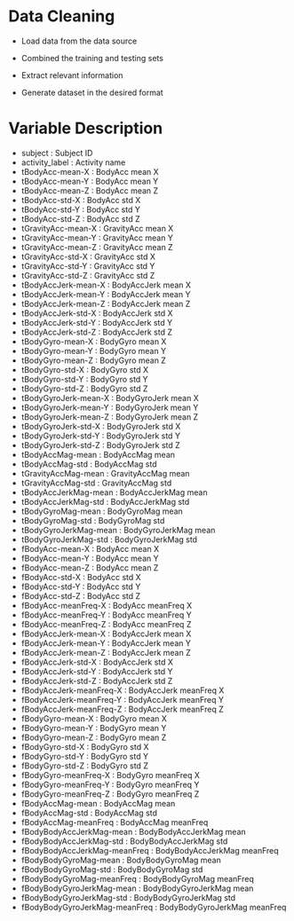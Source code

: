 
# Data Cleaning
- Load data from the data source

- Combined the training and testing sets

- Extract relevant information

- Generate dataset in the desired format

# Variable Description

- subject : 	Subject ID  
- activity_label : 	Activity name  
- tBodyAcc-mean-X : 	BodyAcc mean X  
- tBodyAcc-mean-Y : 	BodyAcc mean Y  
- tBodyAcc-mean-Z : 	BodyAcc mean Z  
- tBodyAcc-std-X : 	BodyAcc std X  
- tBodyAcc-std-Y : 	BodyAcc std Y  
- tBodyAcc-std-Z : 	BodyAcc std Z  
- tGravityAcc-mean-X : 	GravityAcc mean X  
- tGravityAcc-mean-Y : 	GravityAcc mean Y  
- tGravityAcc-mean-Z : 	GravityAcc mean Z  
- tGravityAcc-std-X : 	GravityAcc std X  
- tGravityAcc-std-Y : 	GravityAcc std Y  
- tGravityAcc-std-Z : 	GravityAcc std Z  
- tBodyAccJerk-mean-X : 	BodyAccJerk mean X  
- tBodyAccJerk-mean-Y : 	BodyAccJerk mean Y  
- tBodyAccJerk-mean-Z : 	BodyAccJerk mean Z  
- tBodyAccJerk-std-X : 	BodyAccJerk std X  
- tBodyAccJerk-std-Y : 	BodyAccJerk std Y  
- tBodyAccJerk-std-Z : 	BodyAccJerk std Z  
- tBodyGyro-mean-X : 	BodyGyro mean X  
- tBodyGyro-mean-Y : 	BodyGyro mean Y  
- tBodyGyro-mean-Z : 	BodyGyro mean Z  
- tBodyGyro-std-X : 	BodyGyro std X  
- tBodyGyro-std-Y : 	BodyGyro std Y  
- tBodyGyro-std-Z : 	BodyGyro std Z  
- tBodyGyroJerk-mean-X : 	BodyGyroJerk mean X  
- tBodyGyroJerk-mean-Y : 	BodyGyroJerk mean Y  
- tBodyGyroJerk-mean-Z : 	BodyGyroJerk mean Z  
- tBodyGyroJerk-std-X : 	BodyGyroJerk std X  
- tBodyGyroJerk-std-Y : 	BodyGyroJerk std Y  
- tBodyGyroJerk-std-Z : 	BodyGyroJerk std Z  
- tBodyAccMag-mean : 	BodyAccMag mean  
- tBodyAccMag-std : 	BodyAccMag std  
- tGravityAccMag-mean : 	GravityAccMag mean  
- tGravityAccMag-std : 	GravityAccMag std  
- tBodyAccJerkMag-mean : 	BodyAccJerkMag mean  
- tBodyAccJerkMag-std : 	BodyAccJerkMag std  
- tBodyGyroMag-mean : 	BodyGyroMag mean  
- tBodyGyroMag-std : 	BodyGyroMag std  
- tBodyGyroJerkMag-mean : 	BodyGyroJerkMag mean  
- tBodyGyroJerkMag-std : 	BodyGyroJerkMag std  
- fBodyAcc-mean-X : 	BodyAcc mean X  
- fBodyAcc-mean-Y : 	BodyAcc mean Y  
- fBodyAcc-mean-Z : 	BodyAcc mean Z  
- fBodyAcc-std-X : 	BodyAcc std X  
- fBodyAcc-std-Y : 	BodyAcc std Y  
- fBodyAcc-std-Z : 	BodyAcc std Z  
- fBodyAcc-meanFreq-X : 	BodyAcc meanFreq X  
- fBodyAcc-meanFreq-Y : 	BodyAcc meanFreq Y  
- fBodyAcc-meanFreq-Z : 	BodyAcc meanFreq Z  
- fBodyAccJerk-mean-X : 	BodyAccJerk mean X  
- fBodyAccJerk-mean-Y : 	BodyAccJerk mean Y  
- fBodyAccJerk-mean-Z : 	BodyAccJerk mean Z  
- fBodyAccJerk-std-X : 	BodyAccJerk std X  
- fBodyAccJerk-std-Y : 	BodyAccJerk std Y  
- fBodyAccJerk-std-Z : 	BodyAccJerk std Z  
- fBodyAccJerk-meanFreq-X : 	BodyAccJerk meanFreq X  
- fBodyAccJerk-meanFreq-Y : 	BodyAccJerk meanFreq Y  
- fBodyAccJerk-meanFreq-Z : 	BodyAccJerk meanFreq Z  
- fBodyGyro-mean-X : 	BodyGyro mean X  
- fBodyGyro-mean-Y : 	BodyGyro mean Y  
- fBodyGyro-mean-Z : 	BodyGyro mean Z  
- fBodyGyro-std-X : 	BodyGyro std X  
- fBodyGyro-std-Y : 	BodyGyro std Y  
- fBodyGyro-std-Z : 	BodyGyro std Z  
- fBodyGyro-meanFreq-X : 	BodyGyro meanFreq X  
- fBodyGyro-meanFreq-Y : 	BodyGyro meanFreq Y  
- fBodyGyro-meanFreq-Z : 	BodyGyro meanFreq Z  
- fBodyAccMag-mean : 	BodyAccMag mean  
- fBodyAccMag-std : 	BodyAccMag std  
- fBodyAccMag-meanFreq : 	BodyAccMag meanFreq  
- fBodyBodyAccJerkMag-mean : 	BodyBodyAccJerkMag mean  
- fBodyBodyAccJerkMag-std : 	BodyBodyAccJerkMag std  
- fBodyBodyAccJerkMag-meanFreq : 	BodyBodyAccJerkMag meanFreq  
- fBodyBodyGyroMag-mean : 	BodyBodyGyroMag mean  
- fBodyBodyGyroMag-std : 	BodyBodyGyroMag std  
- fBodyBodyGyroMag-meanFreq : 	BodyBodyGyroMag meanFreq  
- fBodyBodyGyroJerkMag-mean : 	BodyBodyGyroJerkMag mean  
- fBodyBodyGyroJerkMag-std : 	BodyBodyGyroJerkMag std  
- fBodyBodyGyroJerkMag-meanFreq : 	BodyBodyGyroJerkMag meanFreq  